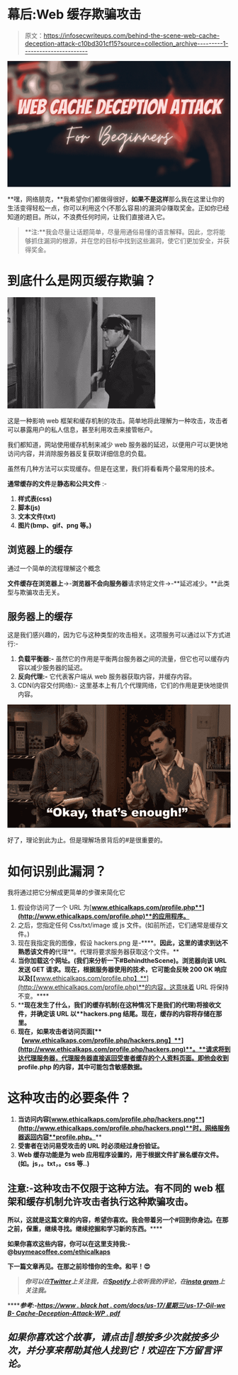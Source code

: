 # 幕后:Web 缓存欺骗攻击

> 原文：<https://infosecwriteups.com/behind-the-scene-web-cache-deception-attack-c10bd301cf15?source=collection_archive---------1----------------------->

![](img/a5db3d7dd3a411833019af6c91f38551.png)

**嘿，网络朋克，**我希望你们都做得很好，**如果不是这样**那么我在这里让你的生活变得轻松一点，你可以利用这个(不那么容易)的漏洞😜赚取奖金。正如你已经知道的题目。所以，不浪费任何时间，让我们直接进入它。

> **注:**我会尽量让话题简单，尽量用通俗易懂的语言解释。因此，您将能够抓住漏洞的根源，并在您的目标中找到这些漏洞，使它们更加安全，并获得奖金。

# 到底什么是网页缓存欺骗？

![](img/f2ee1dc9bb4c627a14fc59cb672393ce.png)

这是一种影响 web 框架和缓存机制的攻击。简单地将此理解为一种攻击，攻击者可以暴露用户的私人信息，甚至利用攻击来接管帐户。

我们都知道，网站使用缓存机制来减少 web 服务器的延迟，以便用户可以更快地访问内容，并消除服务器反复获取详细信息的负载。

虽然有几种方法可以实现缓存。但是在这里，我们将看看两个最常用的技术。

**通常缓存的文件**是**静态和公共文件** :-

1.  **样式表(css)**
2.  **脚本(js)**
3.  **文本文件(txt)**
4.  **图片(bmp、gif、png 等。)**

## 浏览器上的缓存

通过一个简单的流程理解这个概念

**文件缓存在浏览器上**->-**浏览器不会向服务器**请求特定文件->-**延迟减少。**此类型与欺骗攻击无关。

## 服务器上的缓存

这是我们感兴趣的，因为它与这种类型的攻击相关。这项服务可以通过以下方式进行:-

1.  **负载平衡器:-** 虽然它的作用是平衡两台服务器之间的流量，但它也可以缓存内容以减少服务器的延迟。
2.  **反向代理:-** 它代表客户端从 web 服务器获取内容，并缓存内容。
3.  CDN(内容交付网络):- 这里基本上有几个代理网络，它们的作用是更快地提供内容。

![](img/62314269c87a72be7a01bf6bf2239e84.png)

好了，理论到此为止。但是理解场景背后的#是很重要的。

# 如何识别此漏洞？

我将通过把它分解成更简单的步骤来简化它

1.  假设你访问了一个 URL 为[**www.ethicalkaps.com/profile.php**](http://www.ethicalkaps.com/profile.php)**的应用程序。**
2.  之后，您指定任何 Css/txt/image 或 js 文件。(如前所述，它们通常是缓存文件。)
3.  现在我指定我的图像，假设 hackers.png 是-[](http://www.ethicalkaps.com/profile.php/hackers.png)****。**因此，这里的请求到达不熟悉该文件的**代理**。代理将要求服务器获取这个文件。**
4.  **当你加载这个网址。(我们来分析一下#BehindtheScene)。浏览器向该 URL 发送 GET 请求。现在，根据服务器使用的技术，它可能会反映 200 OK 响应以及[**【www.ethicalkaps.com/profile.php】**](http://www.ethicalkaps.com/profile.php)**的内容，这意味着 URL 将保持不变。****
5.  ****现在发生了什么，我们的缓存机制(在这种情况下是我们的代理)将接收文件，并确定该 URL 以**hackers.png 结尾。**现在，缓存的内容将存储在那里。****
6.  ****现在，如果攻击者访问页面[**【www.ethicalkaps.com/profile.php/hackers.png】**](http://www.ethicalkaps.com/profile.php/hackers.png)**。**请求将到达代理服务器，代理服务器直接返回受害者缓存的个人资料页面。即他会收到 profile.php 的内容，其中可能包含敏感数据。****

# ****这种攻击的必要条件？****

1.  ****当访问内容[**www.ethicalkaps.com/profile.php/hackers.png**](http://www.ethicalkaps.com/profile.php/hackers.png)**时，网络服务器返回内容**profile.php。********
2.  ****受害者在访问易受攻击的 URL 时必须经过身份验证。****
3.  ****Web 缓存功能是为 web 应用程序设置的，用于根据文件扩展名缓存文件。(如。js，。txt，。css 等..)****

## ****注意:-这种攻击不仅限于这种方法。有不同的 web 框架和缓存机制允许攻击者执行这种欺骗攻击。****

****所以，这就是这篇文章的内容，希望你喜欢。我会带着另一个**#回到你身边。在那之前，保重，继续寻找。继续挖掘和学习新的东西。******

****如果你喜欢这些内容，你可以在这里支持我:-**@**[**buymeacoffee.com/ethicalkaps**](http://buymeacoffee.com/ethicalkaps)****

****下一篇文章再见。在那之前珍惜你的生命。和平！😍****

> *****你可以在*[***Twitter***](https://twitter.com/EthicalKaps)*上关注我，在*[***Spotify***](https://open.spotify.com/show/49AHAyFgIy7E2NDjuGRaMm?si=lVPL_DBGRkGIC8DzfTXNbw)**上收听我的评论，在*[***insta gram***](https://www.instagram.com/iam_kapilchoudhary/)*上关注我。******

*******参考:-**[https://www . black hat . com/docs/us-17/星期三/us-17-Gil-we B- Cache-Deception-Attack-WP . pdf](https://www.blackhat.com/docs/us-17/wednesday/us-17-Gil-Web-Cache-Deception-Attack-wp.pdf)*****

## *****如果你喜欢这个故事，请点击👏想按多少次就按多少次，并分享来帮助其他人找到它！欢迎在下方留言评论。*****